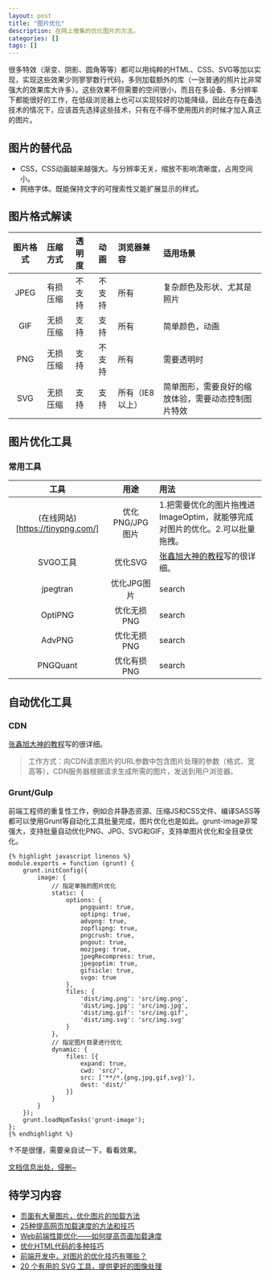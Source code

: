 ```yaml
---
layout: post
title: "图片优化"
description: 在网上搜集的优化图片的方法。
categories: []
tags: []
---
```


很多特效（渐变、阴影、圆角等等）都可以用纯粹的HTML、CSS、SVG等加以实现，实现这些效果少则寥寥数行代码，多则加载额外的库（一张普通的照片比非常强大的效果库大许多）。这些效果不但需要的空间很小，而且在多设备、多分辨率下都能很好的工作，在低级浏览器上也可以实现较好的功能降级。因此在存在备选技术的情况下，应该首先选择这些技术，只有在不得不使用图片的时候才加入真正的图片。

## 图片的替代品

* CSS，CSS动画越来越强大。与分辨率无关，缩放不影响清晰度，占用空间小。 
* 网络字体。既能保持文字的可搜索性又能扩展显示的样式。

## 图片格式解读

| 图片格式 | 压缩方式 | 透明度 | 动画 | 浏览器兼容 | 适用场景 |
| :---:    | :---:    | :---:  | :---:|  :---      |  :---    |
| JPEG | 有损压缩 | 不支持 | 不支持 | 所有 | 复杂颜色及形状、尤其是照片 | 
| GIF | 无损压缩 | 支持 | 支持 | 所有 | 简单颜色，动画 | 
| PNG | 无损压缩 | 支持 | 不支持 | 所有 | 需要透明时 | 
| SVG | 无损压缩 | 支持 | 支持 | 所有（IE8以上） | 简单图形，需要良好的缩放体验，需要动态控制图片特效 | 

## 图片优化工具

### 常用工具

| 工具 | 用途 | 用法 |
| :--: | :--: | :--- |
| (在线网站)[https://tinypng.com/] | 优化PNG/JPG图片 | 1.把需要优化的图片拖拽进ImageOptim，就能够完成对图片的优化。2.可以批量拖拽。 |
| SVGO工具 | 优化SVG | [张鑫旭大神的教程](http://www.zhangxinxu.com/wordpress/2016/02/svg-compress-tool-svgo-experience/)写的很详细。 |
| jpegtran | 优化JPG图片 | search |
| OptiPNG | 优化无损PNG | search |
| AdvPNG | 优化无损PNG | search |
| PNGQuant | 优化有损PNG | search |


## 自动优化工具

### CDN

[张鑫旭大神的教程](http://www.zhangxinxu.com/wordpress/2016/02/svg-compress-tool-svgo-experience/)写的很详细。 

> 工作方式：向CDN请求图片的URL参数中包含图片处理的参数（格式、宽高等），CDN服务器根据请求生成所需的图片，发送到用户浏览器。

### Grunt/Gulp

前端工程师的重复性工作，例如合并静态资源、压缩JS和CSS文件、编译SASS等都可以使用Grunt等自动化工具批量完成，图片优化也是如此。grunt-image非常强大，支持批量自动优化PNG、JPG、SVG和GIF，支持单图片优化和全目录优化。

```
{% highlight javascript linenos %}
module.exports = function (grunt) {
    grunt.initConfig({
        image: {
            // 指定单独的图片优化
            static: {
                options: {
                    pngquant: true,
                    optipng: true,
                    advpng: true,
                    zopflipng: true,
                    pngcrush: true,
                    pngout: true,
                    mozjpeg: true,
                    jpegRecompress: true,
                    jpegoptim: true,
                    gifsicle: true,
                    svgo: true
                },
                files: {
                    'dist/img.png': 'src/img.png',
                    'dist/img.jpg': 'src/img.jpg',
                    'dist/img.gif': 'src/img.gif',
                    'dist/img.svg': 'src/img.svg'
                }
            },
            // 指定图片目录进行优化
            dynamic: {
                files: [{
                    expand: true,
                    cwd: 'src/',
                    src: ['**/*.{png,jpg,gif,svg}'],
                    dest: 'dist/'
                }]
            }
        }
    });
    grunt.loadNpmTasks('grunt-image');
};
{% endhighlight %}

```

↑不是很懂，需要亲自试一下，看看效果。



[文档信息出处，侵删~](https://www.2cto.com/kf/201607/531909.html)


## 待学习内容

* [页面有大量图片，优化图片的加载方法](https://www.2cto.com/kf/201607/531909.html)
* [25种提高网页加载速度的方法和技巧](https://www.cnblogs.com/xp796/p/5236945.html)
* [Web前端性能优化——如何提高页面加载速度](https://www.cnblogs.com/MarcoHan/p/5295398.html)
* [优化HTML代码的多种技巧](http://blog.csdn.net/powertoolsteam/article/details/50512148)
* [前端开发中，对图片的优化技巧有哪些？](https://www.zhihu.com/question/21815101)
* [20 个有用的 SVG 工具，提供更好的图像处理](https://www.oschina.net/translate/20-useful-svg-tools-for-better-graphics)



